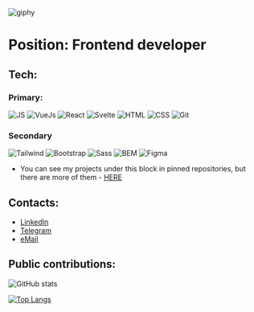 <!-- ![giphy](https://user-images.githubusercontent.com/37953498/115956178-b4836f00-a53e-11eb-97da-17c8b1b3bf26.gif) -->
![giphy](https://user-images.githubusercontent.com/37953498/123493902-5cadd500-d661-11eb-9164-ce3aed61d168.gif)


# Position: Frontend developer

## Tech:

### Primary: 
![JS](https://img.shields.io/badge/-JS-454443?style=for-the-badge&logo=javascript)
![VueJs](https://img.shields.io/badge/-VueJS-454443?style=for-the-badge&logo=vue.js)
![React](https://img.shields.io/badge/-React-454443?style=for-the-badge&logo=react)
![Svelte](https://img.shields.io/badge/-Svelte-454443?style=for-the-badge&logo=svelte)
![HTML](https://img.shields.io/badge/-HTML-454443?style=for-the-badge&logo=html5)
![CSS](https://img.shields.io/badge/-CSS-454443?style=for-the-badge&logo=css3)
![Git](https://img.shields.io/badge/-git-454443?style=for-the-badge&logo=git)

### Secondary
![Tailwind](https://img.shields.io/badge/-TailwindCSS-454443?style=for-the-badge&logo=tailwind.css)
![Bootstrap](https://img.shields.io/badge/-Bootstrap-454443?style=for-the-badge&logo=bootstrap)
![Sass](https://img.shields.io/badge/-Sass-454443?style=for-the-badge&logo=sass)
![BEM](https://img.shields.io/badge/-bem-454443?style=for-the-badge&logo=BEM)
![Figma](https://img.shields.io/badge/-figma-454443?style=for-the-badge&logo=figma)


 <!--* Location: Kyrgyzstan-->
 * You can see my projects under this block in pinned repositories, but there are more of them - [HERE](https://github.com/ok-webdev?tab=repositories)
## Contacts:
- [LinkedIn](https://www.linkedin.com/in/ok-webdev/)
- [Telegram](https://t.me/ok_webdev)
- [eMail](mailto:oleg.kokoshinskii@gmail.com)

## Public contributions: 
![GitHub stats](https://github-readme-stats.vercel.app/api?username=ok-webdev&theme=transparent&show_icons=true)


[![Top Langs](https://github-readme-stats.vercel.app/api/top-langs/?username=ok-webdev&show_icons=true&theme=tokyonight&layout=compact)](https://github.com/anuraghazra/github-readme-stats)

<!-- ![Codewars](https://www.codewars.com/users/ok-webdev/badges/small) -->
